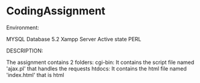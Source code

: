 # CodingAssignment

Environment:

  MYSQL Database 5.2
  Xampp Server
  Active state PERL
  
DESCRIPTION:

The assignment contains 2 folders:
cgi-bin: It contains the script file named 'ajax.pl' that handles the requests
htdocs: It contains the html file named 'index.html' that is html 

